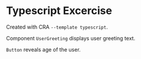 # Typescript Excercise

Created with CRA `--template typescript`.

Component `UserGreeting` displays user greeting text.

`Button` reveals age of the user.
